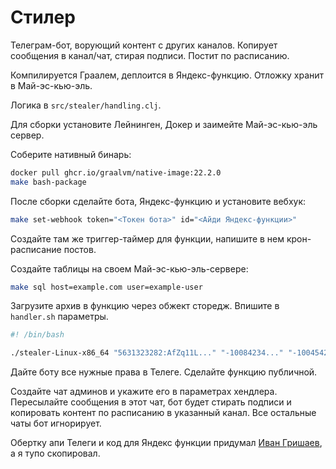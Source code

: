 # Стилер

Телеграм-бот, ворующий контент с других каналов. Копирует сообщения в канал/чат, стирая подписи. Постит по расписанию.

Компилируется Граалем, деплоится в Яндекс-функцию. Отложку хранит в Май-эс-кью-эль.

Логика в `src/stealer/handling.clj`.

Для сборки установите Лейнинген, Докер и заимейте Май-эс-кью-эль сервер.

Соберите нативный бинарь: 
```bash
docker pull ghcr.io/graalvm/native-image:22.2.0
make bash-package
```

После сборки сделайте бота, Яндекс-функцию и установите вебхук: 
```bash
make set-webhook token="<Токен бота>" id="<Айди Яндекс-функции>"
```

Создайте там же триггер-таймер для функции, напишите в нем крон-расписание постов.

Создайте таблицы на своем Май-эс-кью-эль-сервере:
```bash
make sql host=example.com user=example-user
```

Загрузите архив в функцию через обжект сторедж. 
Впишите в `handler.sh` параметры.
```bash
#! /bin/bash

./stealer-Linux-x86_64 "5631323282:AfZq11L..." "-10084234..." "-10045421..." "example-user@example.com:3306 password"
``` 

Дайте боту все нужные права в Телеге. Сделайте функцию публичной.

Создайте чат админов и укажите его в параметрах хендлера. Пересылайте сообщения в этот чат, бот будет стирать подписи и копировать контент по расписанию в указанный канал. Все остальные чаты бот игнорирует.

Обертку апи Телеги и код для Яндекс функции придумал [Иван Гришаев](https://grishaev.me), а я тупо скопировал.